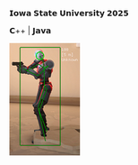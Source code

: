 𝗜𝗼𝘄𝗮 𝗦𝘁𝗮𝘁𝗲 𝗨𝗻𝗶𝘃𝗲𝗿𝘀𝗶𝘁𝘆 𝟮𝟬𝟮𝟱

𝗖++ | 𝗝𝗮𝘃𝗮

![GAME HACKING](https://raw.githubusercontent.com/lil-skies/lil-skies/main/header.png)
